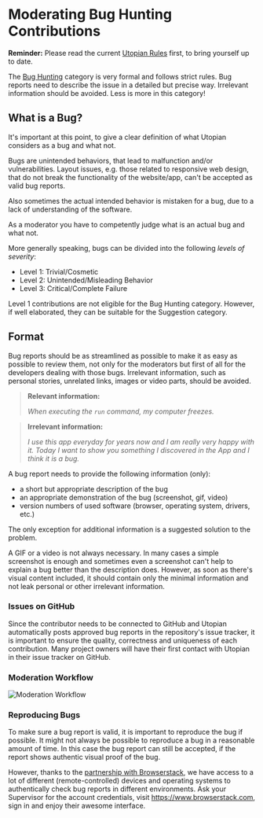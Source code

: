 # Moderating Bug Hunting Contributions

**Reminder:** Please read the current [Utopian Rules](https://utopian.io/rules) first, to bring yourself up to date.

The [Bug Hunting](https://utopian.io/bug-hunting/review) category is very formal and follows strict rules. Bug reports need to describe the issue in a detailed but precise way. Irrelevant information should be avoided. Less is more in this category!

## What is a Bug?

It's important at this point, to give a clear definition of what Utopian considers as a bug and what not.

Bugs are unintended behaviors, that lead to malfunction and/or vulnerabilities. Layout issues, e.g. those related to responsive web design, that do not break the functionality of the website/app, can't be accepted as valid bug reports.

Also sometimes the actual intended behavior is mistaken for a bug, due to a lack of understanding of the software.

As a moderator you have to competently judge what is an actual bug and what not.

More generally speaking, bugs can be divided into the following *levels of severity*:

- Level 1: Trivial/Cosmetic
- Level 2: Unintended/Misleading Behavior
- Level 3: Critical/Complete Failure

Level 1 contributions are not eligible for the Bug Hunting category. However, if well elaborated, they can be suitable for the Suggestion category.

## Format

Bug reports should be as streamlined as possible to make it as easy as possible to review them, not only for the moderators but first of all for the developers dealing with those bugs. Irrelevant information, such as personal stories, unrelated links, images or video parts, should be avoided.

> **Relevant information:**
> 
> *When executing the `run` command, my computer freezes.*

> **Irrelevant information:**
>
> *I use this app everyday for years now and I am really very happy with it. Today I want to show you something I discovered in the App and I think it is a bug.*

A bug report needs to provide the following information (only):

- a short but appropriate description of the bug
- an appropriate demonstration of the bug (screenshot, gif, video)
- version numbers of used software (browser, operating system, drivers, etc.)

The only exception for additional information is a suggested solution to the problem.

A GIF or a video is not always necessary. In many cases a simple screenshot is enough and sometimes even a screenshot can't help to explain a bug better than the description does.
However, as soon as there's visual content included, it should contain only the minimal information and not leak personal or other irrelevant information.

### Issues on GitHub

Since the contributor needs to be connected to GitHub and Utopian automatically posts approved bug reports in the repository's issue tracker, it is important to ensure the quality, correctness and uniqueness of each contribution. Many project owners will have their first contact with Utopian in their issue tracker on GitHub.

### Moderation Workflow

![Moderation Workflow](https://d.pics/i/QmSQLrhM4F8bpU3udPigE16g2yP9bMzoMvUGRTaFQj8q65)

### Reproducing Bugs

To make sure a bug report is valid, it is important to reproduce the bug if possible. It might not always be possible to reproduce a bug in a reasonable amount of time. In this case the bug report can still be accepted, if the report shows authentic visual proof of the bug.

However, thanks to the [partnership with Browserstack](https://steemit.com/@utopian-io/utopian-is-expanding-collaboration-with-browserstack-crowdin-disasterhack-and-more), we have access to a lot of different (remote-controlled) devices and operating systems to authentically check bug reports in different environments. Ask your Supervisor for the account credentials, visit https://www.browserstack.com, sign in and enjoy their awesome interface.

